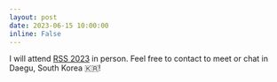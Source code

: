 ```yaml
---
layout: post
date: 2023-06-15 10:00:00
inline: False
---
```


I will attend <a href="https://roboticsconference.org/">RSS 2023</a> in person. Feel free to contact to meet or chat in Daegu, South Korea :kr:!